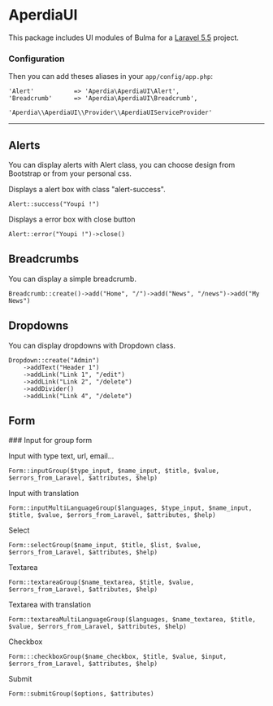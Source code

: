 # AperdiaUI

This package includes UI modules of Bulma for a [Laravel 5.5](http://www.laravel.com) project.

### Configuration

Then you can add theses aliases in your `app/config/app.php`:

    'Alert'           => 'Aperdia\AperdiaUI\Alert',
    'Breadcrumb'      => 'Aperdia\AperdiaUI\Breadcrumb',

    'Aperdia\\AperdiaUI\\Provider\\AperdiaUIServiceProvider'

---

## Alerts

You can display alerts with Alert class, you can choose design from Bootstrap or from your personal css.

Displays a alert box with class "alert-success".

    Alert::success("Youpi !")

Displays a error box with close button

    Alert::error("Youpi !")->close()

## Breadcrumbs

You can display a simple breadcrumb.

    Breadcrumb::create()->add("Home", "/")->add("News", "/news")->add("My News")

## Dropdowns

You can display dropdowns with Dropdown class.

    Dropdown::create("Admin")
        ->addText("Header 1")
        ->addLink("Link 1", "/edit")
        ->addLink("Link 2", "/delete")
        ->addDivider()
        ->addLink("Link 4", "/delete")

## Form

### Input for group form

Input with type text, url, email...

    Form::inputGroup($type_input, $name_input, $title, $value, $errors_from_Laravel, $attributes, $help)

Input with translation

    Form::inputMultiLanguageGroup($languages, $type_input, $name_input, $title, $value, $errors_from_Laravel, $attributes, $help)

Select

    Form::selectGroup($name_input, $title, $list, $value, $errors_from_Laravel, $attributes, $help)

Textarea

    Form::textareaGroup($name_textarea, $title, $value, $errors_from_Laravel, $attributes, $help)

Textarea with translation

    Form::textareaMultiLanguageGroup($languages, $name_textarea, $title, $value, $errors_from_Laravel, $attributes, $help)

Checkbox

    Form:::checkboxGroup($name_checkbox, $title, $value, $input, $errors_from_Laravel, $attributes, $help)

Submit

    Form::submitGroup($options, $attributes)
